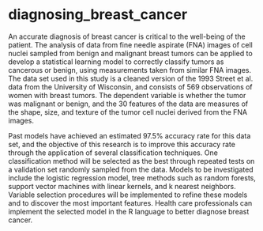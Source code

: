 # diagnosing_breast_cancer
An accurate diagnosis of breast cancer is critical to the well-being of the patient. The analysis of data from fine needle aspirate (FNA) images of cell nuclei sampled from benign and malignant breast tumors can be applied to develop a statistical learning model to correctly classify tumors as cancerous or benign, using measurements taken from similar FNA images. The data set used in this study is a cleaned version of the 1993 Street et al. data from the University of Wisconsin, and consists of 569 observations of women with breast tumors. The dependent variable is whether the tumor was malignant or benign, and the 30 features of the data are measures of the shape, size, and texture of the tumor cell nuclei derived from the FNA images.

Past models have achieved an estimated 97.5% accuracy rate for this data set, and the objective of this research is to improve this accuracy rate through the application of several classification techniques. One classification method will be selected as the best through repeated tests on a validation set randomly sampled from the data. Models to be investigated include the logistic regression model, tree methods such as random forests, support vector machines with linear kernels, and k nearest neighbors. Variable selection procedures will be implemented to refine these models and to discover the most important features. Health care professionals can implement the selected model in the R language to better diagnose breast cancer.

